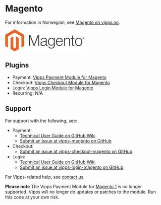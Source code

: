 <!-- START_METADATA
---
title: Magento plugin platform
sidebar_label: Magento
hide_table_of_contents: true
pagination_next: null
pagination_prev: null
---
END_METADATA -->

# Magento

For information in Norwegian, see [Magento on vipps.no](https://www.vipps.no/produkter-og-tjenester/bedrift/ta-betalt-paa-nett/ta-betalt-paa-nett/magento/).

![Magento logo](images/magento.png)

## Plugins

* Payment: [Vipps Payment Module for Magento](https://github.com/vippsas/vipps-magento)
* Checkout: [Vipps Checkout Module for Magento](https://github.com/vippsas/vipps-checkout-magento)
* Login: [Vipps Login Module for Magento](https://github.com/vippsas/vipps-login-magento)
* Recurring: N/A

## Support

For support with the following, see:

* Payment:
  * [Technical User Guide on GitHub Wiki](https://github.com/vippsas/vipps-magento/wiki/Documentation)
  * [Submit an issue at vipps-magento on GitHub](https://github.com/vippsas/vipps-magento)
* Checkout:
  * [Submit an issue at vipps-checkout-magento on GitHub](https://github.com/vippsas/vipps-checkout-magento)
* Login:
  * [Technical User Guide on GitHub Wiki](https://github.com/vippsas/vipps-login-magento/wiki/Technical-User-Guide#introduction)
  * [Submit an issue at vipps-login-magento on GitHub](https://github.com/vippsas/vipps-login-magento)

For Vipps-related help, see [contact us](https://developer.vippsmobilepay.com/docs/vipps-developers/contact).

**Please note** The Vipps Payment Module for [Magento 1](https://github.com/vippsas/vipps-magento-v1) is no longer supported. Vipps will no longer do updates or patches to the module. Run this code at your own risk.
